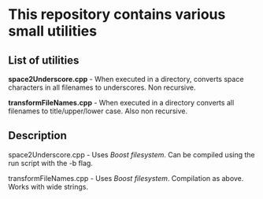 # This repository contains various small utilities

## List of utilities
**space2Underscore.cpp** - When executed in a directory, converts space characters in all filenames to underscores. Non recursive.

**transformFileNames.cpp** - When executed in a directory converts all filenames to title/upper/lower case. Also non recursive.

## Description
space2Underscore.cpp - Uses _Boost filesystem_. Can be compiled using the run script with the -b flag.

transformFileNames.cpp - Uses _Boost filesystem_. Compilation as above. Works with wide strings.
